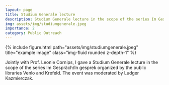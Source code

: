 ```yaml
---
layout: page
title: Studium Generale lecture
description: Studium Generale lecture in the scope of the series Im Gespräch/In gesprek organized by the public libraries Venlo and Krefeld.
img: assets/img/studiumgenerale.jpeg
importance: 2
category: Public Outreach
---
```

<div class="row">
    <div class="col-sm mt-3 mt-md-0">
        {% include figure.html path="assets/img/studiumgenerale.jpeg" title="example image" class="img-fluid rounded z-depth-1" %}
    </div>
</div>
<div class="caption">
</div>

Jointly with Prof. Leonie Cornips, I gave a Studium Generale lecture in the scope of the series Im Gespräch/In gesprek organized by the public libraries Venlo and Krefeld. The event was moderated by Ludger Kazmierczak.

